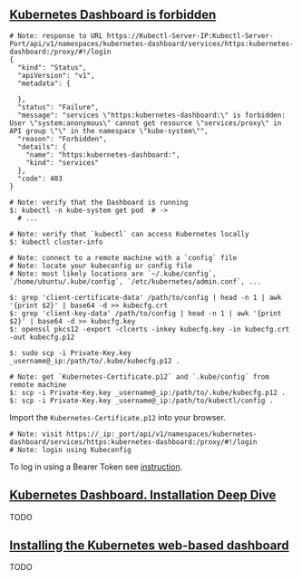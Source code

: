 ## [Kubernetes Dashboard is forbidden](https://www.australtech.net/kubernetes-unable-to-login-to-the-dashboard/)

```
# Note: response to URL https://Kubectl-Server-IP:Kubectl-Server-Port/api/v1/namespaces/kubernetes-dashboard/services/https:kubernetes-dashboard:/proxy/#!/login
{
  "kind": "Status",
  "apiVersion": "v1",
  "metadata": {

  },
  "status": "Failure",
  "message": "services \"https:kubernetes-dashboard:\" is forbidden: User \"system:anonymous\" cannot get resource \"services/proxy\" in API group \"\" in the namespace \"kube-system\"",
  "reason": "Forbidden",
  "details": {
    "name": "https:kubernetes-dashboard:",
    "kind": "services"
  },
  "code": 403
}
```

```
# Note: verify that the Dashboard is running
$: kubectl -n kube-system get pod  # ->
  # ...
```

```
# Note: verify that `kubectl` can access Kubernetes locally
$: kubectl cluster-info
```

```
# Note: connect to a remote machine with a `config` file
# Note: locate your kubeconfig or config file
# Note: most likely locations are `~/.kube/config`, `/home/ubuntu/.kube/config`, `/etc/kubernetes/admin.conf`, ...

$: grep 'client-certificate-data' /path/to/config | head -n 1 | awk '{print $2}' | base64 -d >> kubecfg.crt
$: grep 'client-key-data' /path/to/config | head -n 1 | awk '{print $2}' | base64 -d >> kubecfg.key
$: openssl pkcs12 -export -clcerts -inkey kubecfg.key -in kubecfg.crt -out kubecfg.p12

$: sudo scp -i Private-Key.key _username@_ip:/path/to/.kube/kubecfg.p12 .
```

```
# Note: get `Kubernetes-Certificate.p12` and `.kube/config` from remote machine
$: scp -i Private-Key.key _username@_ip:/path/to/.kube/kubecfg.p12 .
$: scp -i Private-Key.key _username@_ip:/path/to/kubectl/config .
```

Import the `Kubernetes-Certificate.p12` into your browser.  

```
# Note: visit https://_ip:_port/api/v1/namespaces/kubernetes-dashboard/services/https:kubernetes-dashboard:/proxy/#!/login
# Note: login using Kubeconfig
```

To log in using a Bearer Token see [instruction](../DashboardDocs/UserGuide/AccessControl).

## [Kubernetes Dashboard. Installation Deep Dive](http://www.joseluisgomez.com/containers/kubernetes-dashboard/)

TODO

## [Installing the Kubernetes web-based dashboard](https://www.ibm.com/support/knowledgecenter/en/SSYGQH_6.0.0/admin/install/cp_prereqs_dashboards_kubernetes.html)

TODO

